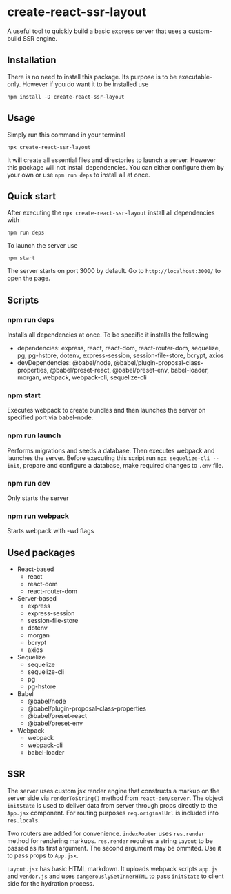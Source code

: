 # create-react-ssr-layout

A useful tool to quickly build a basic express server that uses a custom-build SSR engine.

## Installation

There is no need to install this package. Its purpose is to be executable-only. However if you do want it to be installed use

```
npm install -D create-react-ssr-layout
```


## Usage

Simply run this command in your terminal

```
npx create-react-ssr-layout
```

It will create all essential files and directories to launch a server. However this package will not install dependencies. You can either configure them by your own or use `npm run deps` to install all at once.

## Quick start

After executing the `npx create-react-ssr-layout` install all dependencies with

```
npm run deps
```

To launch the server use

```
npm start
```

The server starts on port 3000 by default. Go to `http://localhost:3000/` to open the page.

## Scripts

### npm run deps

Installs all dependencies at once. To be specific it installs the following

- dependencies: express, react, react-dom, react-router-dom, sequelize, pg, pg-hstore, dotenv, express-session, session-file-store, bcrypt, axios
- devDependencies: @babel/node, @babel/plugin-proposal-class-properties, @babel/preset-react, @babel/preset-env, babel-loader, morgan, webpack, webpack-cli, sequelize-cli

### npm start

Executes webpack to create bundles and then launches the server on specified port via babel-node.

### npm run launch

Performs migrations and seeds a database. Then executes webpack and launches the server. Before executing this script run `npx sequelize-cli --init`, prepare and configure a database, make required changes to `.env` file.

### npm run dev

Only starts the server

### npm run webpack

Starts webpack with -wd flags

## Used packages

- React-based
    - react
    - react-dom
    - react-router-dom
- Server-based
    - express
    - express-session
    - session-file-store
    - dotenv
    - morgan
    - bcrypt
    - axios
- Sequelize
    - sequelize
    - sequelize-cli
    - pg
    - pg-hstore
- Babel
    - @babel/node
    - @babel/plugin-proposal-class-properties
    - @babel/preset-react
    - @babel/preset-env
- Webpack
    - webpack
    - webpack-cli
    - babel-loader

## SSR

The server uses custom jsx render engine that constructs a markup on the server side via `renderToString()` method from `react-dom/server`. The object `initState` is used to deliver data from server through props directly to the `App.jsx` component. For routing purposes `req.originalUrl` is included into `res.locals`.

Two routers are added for convenience. `indexRouter` uses `res.render` method for rendering markups. `res.render` requires a string `Layout` to be passed as its first argument. The second argument may be ommited. Use it to pass props to `App.jsx`.

`Layout.jsx` has basic HTML markdown. It uploads webpack scripts `app.js` and `vendor.js` and uses `dangerouslySetInnerHTML` to pass `initState` to client side for the hydration process.